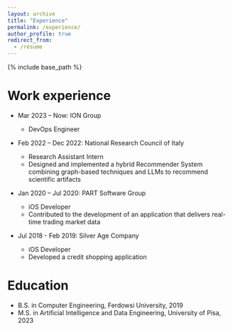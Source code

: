 ```yaml
---
layout: archive
title: "Experience"
permalink: /experience/
author_profile: true
redirect_from:
  - /resume
---
```


{% include base_path %}

Work experience
======

* Mar 2023 – Now: ION Group
  * DevOps Engineer

* Feb 2022 – Dec 2022: National Research Council of Italy
  * Research Assistant Intern
  * Designed and implemented a hybrid Recommender System combining graph-based techniques and LLMs to recommend scientific artifacts

* Jan 2020 – Jul 2020: PART Software Group
  * iOS Developer
  * Contributed to the development of an application that delivers real-time trading market data

* Jul 2018 - Feb 2019: Silver Age Company
  * iOS Developer
  * Developed a credit shopping application

Education
======
* B.S. in Computer Engineering, Ferdowsi University, 2019
* M.S. in Artificial Intelligence and Data Engineering, University of Pisa, 2023